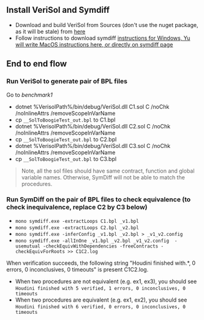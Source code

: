 ## Install VeriSol and Symdiff
* Download and build VeriSol from Sources (don't use the nuget package, as it will be stale) from [here](https://github.com/microsoft/verisol/blob/master/INSTALL.md)
* Follow instructions to download symdiff [instructions for Windows, Yu will write MacOS instructions here, or directly on symdiff page](https://github.com/boogie-org/symdiff/blob/master/docs/Documentation.md)
 
## End to end flow
### Run VeriSol to generate pair of BPL files
Go to *benchmark1*
* dotnet %VerisolPath%/bin/debug/VeriSol.dll C1.sol C /noChk /noInlineAttrs /removeScopeInVarName 
* cp `__SolToBoogieTest_out.bpl` to C1.bpl
* dotnet %VerisolPath%/bin/debug/VeriSol.dll C2.sol C /noChk /noInlineAttrs /removeScopeInVarName 
* cp `__SolToBoogieTest_out.bpl` to C2.bpl
* dotnet %VerisolPath%/bin/debug/VeriSol.dll C3.sol C /noChk /noInlineAttrs /removeScopeInVarName 
* cp `__SolToBoogieTest_out.bpl` to C3.bpl

> Note, all the sol files should have same contract, function and global variable names. Otherwise, SymDiff will not be able to match the procedures. 

### Run SymDiff on the pair of BPL files to check equivalence (to check inequivalence, replace C2 by C3 below)
* `mono symdiff.exe -extractLoops C1.bpl _v1.bpl`
* `mono symdiff.exe -extractLoops C2.bpl _v2.bpl`
* `mono symdiff.exe -inferConfig _v1.bpl _v2.bpl > _v1_v2.config`
* `mono symdiff.exe -allInOne _v1.bpl _v2.bpl _v1_v2.config  -usemutual -checkEquivWithDependencies -freeContracts -checkEquivForRoots >> C1C2.log`

When verification succeeds, the following string "Houdini finished with.*, 0 errors, 0 inconclusives, 0 timeouts" is present C1C2.log. 
   *  When two procedures are not equivalent (e.g. ex1, ex3), you should see `Houdini finished with 5 verified, 1 errors, 0 inconclusives, 0 timeouts`
   *  When two procedures are equivalent (e.g. ex1, ex2), you should see `Houdini finished with 6 verified, 0 errors, 0 inconclusives, 0 timeouts`

